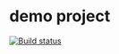 # demo project


[![Build status](https://ci.appveyor.com/api/projects/status/wnrjce3jx6soem33?svg=true)](https://ci.appveyor.com/project/MaGu/demo)
